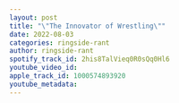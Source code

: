 ```yaml
---
layout: post
title: "\"The Innovator of Wrestling\""
date: 2022-08-03
categories: ringside-rant
author: ringside-rant
spotify_track_id: 2his8TalVieq0R0sQq0Hl6
youtube_video_id: 
apple_track_id: 1000574893920
youtube_metadata: 
---
```

